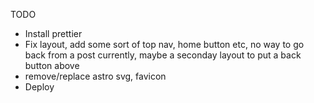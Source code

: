 TODO

- Install prettier
- Fix layout, add some sort of top nav, home button etc, no way to go back from a post currently, maybe a seconday layout to put a back button above
- remove/replace astro svg, favicon
- Deploy
